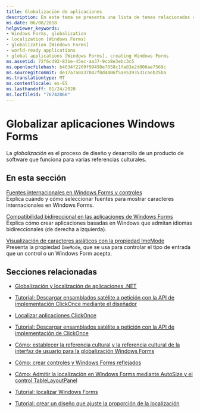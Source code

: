 ```yaml
---
title: Globalización de aplicaciones
description: En este tema se presenta una lista de temas relacionados con la globalización de aplicaciones Windows Forms.
ms.date: 06/08/2018
helpviewer_keywords:
- Windows Forms, globalization
- localization [Windows Forms]
- globalization [Windows Forms]
- world-ready applications
- global applications [Windows Forms], creating Windows Forms
ms.assetid: 72f6cd92-83be-45ec-aa37-9cb8e3ebc3c5
ms.openlocfilehash: b4034f2269f99498e7058c1fa83e2d006ae7569c
ms.sourcegitcommit: de17a7a0a37042f0d4406f5ae5393531caeb25ba
ms.translationtype: MT
ms.contentlocale: es-ES
ms.lasthandoff: 01/24/2020
ms.locfileid: "76742060"
---
```

# <a name="globalizing-windows-forms-applications"></a>Globalizar aplicaciones Windows Forms

La *globalización* es el proceso de diseño y desarrollo de un producto de software que funciona para varias referencias culturales.

## <a name="in-this-section"></a>En esta sección

[Fuentes internacionales en Windows Forms y controles](international-fonts-in-windows-forms-and-controls.md)  
Explica cuándo y cómo seleccionar fuentes para mostrar caracteres internacionales en Windows Forms.

[Compatibilidad bidireccional en las aplicaciones de Windows Forms](bi-directional-support-for-windows-forms-applications.md)  
Explica cómo crear aplicaciones basadas en Windows que admitan idiomas bidireccionales (de derecha a izquierda).

[Visualización de caracteres asiáticos con la propiedad ImeMode](display-of-asian-characters-with-the-imemode-property.md)  
Presenta la propiedad `ImeMode`, que se usa para controlar el tipo de entrada que un control o un Windows Form acepta.

## <a name="related-sections"></a>Secciones relacionadas

- [Globalización y localización de aplicaciones .NET](../../../standard/globalization-localization/index.md)

- [Tutorial: Descargar ensamblados satélite a petición con la API de implementación ClickOnce mediante el diseñador](/visualstudio/deployment/walkthrough-downloading-satellite-assemblies-on-demand-with-the-clickonce-deployment-api-using-the-designer)

- [Localizar aplicaciones ClickOnce](/visualstudio/deployment/localizing-clickonce-applications)

- [Tutorial: Descargar ensamblados satélite a petición con la API de implementación de ClickOnce](/visualstudio/deployment/walkthrough-downloading-satellite-assemblies-on-demand-with-the-clickonce-deployment-api)

- [Cómo: establecer la referencia cultural y la referencia cultural de la interfaz de usuario para la globalización Windows Forms](https://docs.microsoft.com/previous-versions/visualstudio/visual-studio-2010/b28bx3bh(v=vs.100))

- [Cómo: crear controles y Windows Forms reflejados](https://docs.microsoft.com/previous-versions/visualstudio/visual-studio-2010/xwbz5ws0(v=vs.100))

- [Cómo: Admitir la localización en Windows Forms mediante AutoSize y el control TableLayoutPanel](https://docs.microsoft.com/previous-versions/visualstudio/visual-studio-2010/1zkt8b33(v=vs.100))

- [Tutorial: localizar Windows Forms](https://docs.microsoft.com/previous-versions/visualstudio/visual-studio-2010/y99d1cd3(v=vs.100))

- [Tutorial: crear un diseño que ajuste la proporción de la localización](https://docs.microsoft.com/previous-versions/visualstudio/visual-studio-2010/7k9fa71y(v=vs.100))
